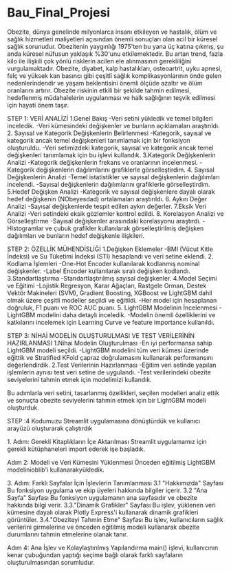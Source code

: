 # Bau_Final_Projesi

Obezite, dünya genelinde milyonlarca insanı etkileyen ve hastalık, ölüm ve sağlık hizmetleri maliyetleri açısından önemli sonuçları olan acil bir küresel sağlık sorunudur. Obezitenin yaygınlığı 1975'ten bu yana üç katına çıkmış, şu anda küresel nüfusun yaklaşık %30'unu etkilemektedir. Bu artan trend, fazla kilo ile ilişkili çok yönlü risklerin acilen ele alınmasının gerekliliğini vurgulamaktadır. Obezite, diyabet, kalp hastalıkları, osteoartrit, uyku apnesi, felç ve yüksek kan basıncı gibi çeşitli sağlık komplikasyonlarının önde gelen nedenlerindendir ve yaşam beklentisini önemli ölçüde azaltır ve ölüm oranlarını artırır. Obezite riskinin etkili bir şekilde tahmin edilmesi, hedeflenmiş müdahalelerin uygulanması ve halk sağlığının teşvik edilmesi için hayati önem taşır.

STEP 1: VERİ ANALİZİ
1.Genel Bakış
-Veri setini yükledik ve temel bilgileri inceledik.
-Veri kümesindeki değişkenler ve bunların açıklamaları araştırıldı.
2.⁠ ⁠Sayısal ve Kategorik Değişkenlerin Belirlenmesi
-Kategorik, sayısal ve kategorik ancak temel değişkenleri tanımlamak için bir fonksiyon oluşturuldu.
-Veri setimizdeki kategorik, sayısal ve kategorik ancak temel değişkenleri tanımlamak için bu işlevi kullandık.
3.Kategorik Değişkenlerin Analizi
-Kategorik değişkenlerin frekans ve oranlarının incelenmesi.
-Kategorik değişkenlerin dağılımlarını grafiklerle görselleştirdim.
4.⁠ ⁠Sayısal Değişkenlerin Analizi
-Temel istatistikler ve sayısal değişkenlerin dağılımları incelendi.
-Sayısal değişkenlerin dağılımlarını grafiklerle görselleştirdim.
5.Hedef Değişken Analizi
-Kategorik ve sayısal değişkenlere dayalı olarak hedef değişkenin (NObeyesdad) ortalamaları araştırıldı.
6.⁠ ⁠Aykırı Değer Analizi
-Sayısal değişkenlerde tespit edilen aykırı değerler.
7.Eksik Veri Analizi
-Veri setindeki eksik gözlemler kontrol edildi.
8.⁠ ⁠Korelasyon Analizi ve Görselleştirme
-Sayısal değişkenler arasındaki korelasyonu araştırdı.
-Histogramlar ve çubuk grafikler kullanılarak görselleştirilmiş değişken dağılımları ve bunların hedef değişkenle ilişkileri.

STEP 2: ÖZELLİK MÜHENDİSLİĞİ
1.Değişken Eklemeler
-BMI (Vücut Kitle İndeksi) ve Su Tüketimi İndeksi (STI) hesaplandı ve veri setine eklendi.
2.⁠ ⁠Kodlama İşlemleri
-One-Hot Encoder kullanılarak kodlanmış nominal değişkenler.
-Label Encoder kullanılarak sıralı değişken kodlandı.
3.Standartlaştırma
-Standartlaştırılmış sayısal değişkenler.
4.Model Seçimi ve Eğitimi
-Lojistik Regresyon, Karar Ağaçları, Rastgele Orman, Destek Vektör Makineleri (SVM), Gradient Boosting, XGBoost ve LightGBM dahil olmak üzere çeşitli modeller seçildi ve eğitildi.
-Her model için hesaplanan doğruluk, F1 puanı ve ROC AUC puanı.
5.⁠ ⁠LightGBM Modelinin İncelenmesi
-LightGBM modelini daha detaylı inceledik.
-Modelin önemli özelliklerini ve katkılarını incelemek için Learning Curve ve feature importance kullanıldı.

STEP 3: NİHAİ MODELİN OLUŞTURULMASI VE TEST VERİLERİNİN HAZIRLANMASI
1.Nihai Modelin Oluşturulması
-En iyi performansa sahip LightGBM modeli seçildi.
-LightGBM modelini tüm veri kümesi üzerinde eğittik ve Stratified KFold çapraz doğrulamasını kullanarak performansını değerlendirdik.
2.Test Verilerinin Hazırlanması
-Eğitim veri setinde yapılan işlemlerin aynısı test veri setine de uygulandı.
-Test verilerindeki obezite seviyelerini tahmin etmek için modelimizi kullandık.

Bu adımlarla veri setini, tasarlanmış özellikleri, seçilen modelleri analiz ettik ve sonuçta obezite seviyelerini tahmin etmek için bir LightGBM modeli oluşturduk.

STEP :4 Kodumuzu Streamlit uygulamasına dönüştürdük ve kullanıcı arayüzü oluşturarak çalıştırdık

1.⁠ ⁠Adım: Gerekli Kitaplıkların İçe Aktarılması
Streamlit uygulamamız için gerekli kütüphaneleri import ederek işe başladık.

Adım 2: Modeli ve Veri Kümesini Yüklenmesi
Önceden eğitilmiş LightGBM modelinioblib'i kullanarakyükledik.

3.⁠ ⁠Adım: Farklı Sayfalar İçin İşlevlerin Tanımlanması
3.1 "Hakkımızda" Sayfası
Bu fonksiyon uygulama ve ekip üyeleri hakkında bilgiler içerir.
3.2 "Ana Sayfa" Sayfası
Bu fonksiyon uygulamanın ana sayfasıdır ve obezite hakkında bilgi verir.
3.3."Dinamik Grafikler" Sayfası
Bu işlev, yüklenen veri kümesine dayalı olarak Plotly Express'i kullanarak dinamik grafikleri görüntüler.
3.4."Obeziteyi Tahmin Etme" Sayfası
Bu işlev, kullanıcıların sağlık verilerini girmelerine ve önceden eğitilmiş modeli kullanarak obezite durumlarını tahmin etmelerine olanak tanır.

Adım 4: Ana İşlev ve Kolaylaştırılmış Yapılandırma
main() işlevi, kullanıcının kenar çubuğundan yaptığı seçime bağlı olarak farklı sayfaların oluşturulmasından sorumludur.
